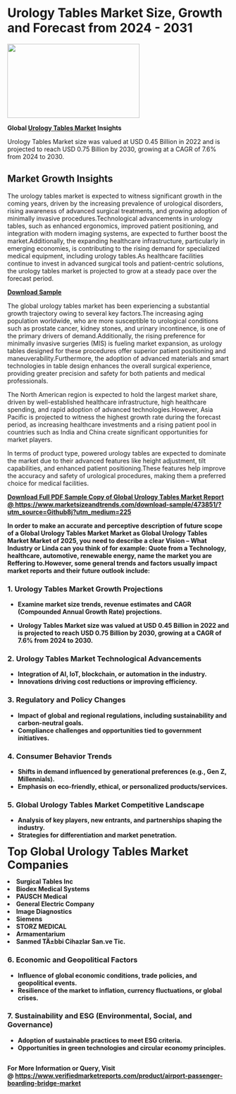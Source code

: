 <H1>Urology Tables Market Size, Growth and Forecast from 2024 - 2031</H1><img class="aligncenter size-medium wp-image-584254" src="https://thirdeyenews.in/wp-content/uploads/2024/09/Global-Market-Research-300x168.jpeg" alt="" width="300" height="168" /><p><strong>Global&nbsp;<a href="https://www.marketsizeandtrends.com/download-sample/473851/?utm_source=Github8j?utm_medium=225">Urology Tables Market</a> Insights</strong></p><p>Urology Tables Market size was valued at USD 0.45 Billion in 2022 and is projected to reach USD 0.75 Billion by 2030, growing at a CAGR of 7.6% from 2024 to 2030.</p><p><h2>Market Growth Insights</h2> <p>The urology tables market is expected to witness significant growth in the coming years, driven by the increasing prevalence of urological disorders, rising awareness of advanced surgical treatments, and growing adoption of minimally invasive procedures.Technological advancements in urology tables, such as enhanced ergonomics, improved patient positioning, and integration with modern imaging systems, are expected to further boost the market.Additionally, the expanding healthcare infrastructure, particularly in emerging economies, is contributing to the rising demand for specialized medical equipment, including urology tables.As healthcare facilities continue to invest in advanced surgical tools and patient-centric solutions, the urology tables market is projected to grow at a steady pace over the forecast period.</p> <p><strong><a href="#">Download Sample</a></strong></p> <p>The global urology tables market has been experiencing a substantial growth trajectory owing to several key factors.The increasing aging population worldwide, who are more susceptible to urological conditions such as prostate cancer, kidney stones, and urinary incontinence, is one of the primary drivers of demand.Additionally, the rising preference for minimally invasive surgeries (MIS) is fueling market expansion, as urology tables designed for these procedures offer superior patient positioning and maneuverability.Furthermore, the adoption of advanced materials and smart technologies in table design enhances the overall surgical experience, providing greater precision and safety for both patients and medical professionals.</p> <p>The North American region is expected to hold the largest market share, driven by well-established healthcare infrastructure, high healthcare spending, and rapid adoption of advanced technologies.However, Asia Pacific is projected to witness the highest growth rate during the forecast period, as increasing healthcare investments and a rising patient pool in countries such as India and China create significant opportunities for market players.</p> <p>In terms of product type, powered urology tables are expected to dominate the market due to their advanced features like height adjustment, tilt capabilities, and enhanced patient positioning.These features help improve the accuracy and safety of urological procedures, making them a preferred choice for medical facilities.</p> <p><strong><a href="#"></p><p><span class=""><strong>Download Full PDF Sample Copy of Global Urology Tables Market Report</strong> @ <a href="https://www.marketsizeandtrends.com/download-sample/473851/?utm_source=Github8j?utm_medium=225" target="_blank">https://www.marketsizeandtrends.com/download-sample/473851/?utm_source=Github8j?utm_medium=225</a></span></p><p>In order to make an accurate and perceptive description of future scope of a Global&nbsp;Urology Tables Market Market as Global&nbsp;Urology Tables Market Market of 2025, you need to describe a clear Vision &ndash; What Industry or Linda can you think of for example: Quote from a Technology, healthcare, automotive, renewable energy, name the market you are Reffering to.However, some general trends and factors usually impact market reports and their future outlook include:</p><h3>1.&nbsp;<strong>Urology Tables Market Growth Projections</strong></h3><ul><li>Examine market size trends, revenue estimates and CAGR (Compounded Annual Growth Rate) projections.</li><li><p>Urology Tables Market size was valued at USD 0.45 Billion in 2022 and is projected to reach USD 0.75 Billion by 2030, growing at a CAGR of 7.6% from 2024 to 2030.</p></li></ul><h3>2.&nbsp;<strong>Urology Tables Market Technological Advancements</strong></h3><ul><li>Integration of AI, IoT, blockchain, or automation in the industry.</li><li>Innovations driving cost reductions or improving efficiency.</li></ul><h3>3.&nbsp;<strong>Regulatory and Policy Changes</strong></h3><ul><li>Impact of global and regional regulations, including sustainability and carbon-neutral goals.</li><li>Compliance challenges and opportunities tied to government initiatives.</li></ul><h3>4.&nbsp;<strong>Consumer Behavior Trends</strong></h3><ul><li>Shifts in demand influenced by generational preferences (e.g., Gen Z, Millennials).</li><li>Emphasis on eco-friendly, ethical, or personalized products/services.</li></ul><h3>5.&nbsp;<strong>Global Urology Tables Market Competitive Landscape</strong></h3><ul><li>Analysis of key players, new entrants, and partnerships shaping the industry.</li><li>Strategies for differentiation and market penetration.</li></ul><p data-pm-slice="1 1 []"><span style="color: inherit; font-family: inherit; font-size: 25px;">Top Global Urology Tables Market Companies</span></p><div class="" data-test-id=""><p><li>Surgical Tables Inc</li><li> Biodex Medical Systems</li><li> PAUSCH Medical</li><li> General Electric Company</li><li> Image Diagnostics</li><li> Siemens</li><li> STORZ MEDICAL</li><li> Armamentarium</li><li> Sanmed TÄ±bbi Cihazlar San.ve Tic.</li></p></div><h3>6.&nbsp;<strong>Economic and Geopolitical Factors</strong></h3><ul><li>Influence of global economic conditions, trade policies, and geopolitical events.</li><li>Resilience of the market to inflation, currency fluctuations, or global crises.</li></ul><h3>7.&nbsp;<strong>Sustainability and ESG (Environmental, Social, and Governance)</strong></h3><ul><li>Adoption of sustainable practices to meet ESG criteria.</li><li>Opportunities in green technologies and circular economy principles.</li></ul><h2><strong style="font-size: 14px;">For More Information or Query, Visit @&nbsp;</strong><a style="background-color: #ffffff; font-size: 14px;" href="https://www.marketsizeandtrends.com/report/urology-tables-market/" target="_blank">https://www.verifiedmarketreports.com/product/airport-passenger-boarding-bridge-market</a></h2>
